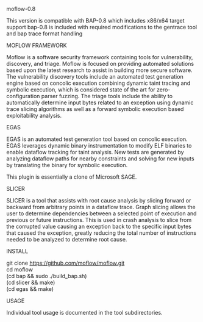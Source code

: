 moflow-0.8

This version is compatible with BAP-0.8 which includes x86/x64 target support
bap-0.8 is included with required modifications to the gentrace tool and bap trace format handling

MOFLOW FRAMEWORK

Moflow is a software security framework containing tools for vulnerability, discovery, and triage. Moflow is focused on providing automated solutions based upon the latest research to assist in building more secure software. The vulnerability discovery tools include an automated test generation engine based on concolic execution combining dynamic taint tracing and symbolic execution, which is considered state of the art for zero-configuration parser fuzzing. The triage tools include the ability to automatically determine input bytes related to an exception using dynamic trace slicing algorithms as well as a forward symbolic execution based exploitability analysis. 

EGAS 

EGAS is an automated test generation tool based on concolic execution. EGAS leverages dynamic binary instrumentation to modify ELF binaries to enable dataflow tracking for taint analysis. New tests are generated by analyzing dataflow paths for nearby constraints and solving for new inputs by translating the binary for symbolic execution.

This plugin is essentially a clone of Microsoft SAGE. 

SLICER

SLICER is a tool that assists with root cause analysis by slicing forward or backward from arbitrary points in a dataflow trace. Graph slicing allows the user to determine dependencies between a selected point of execution and previous or future instructions. This is used in crash analysis to slice from the corrupted value causing an exception back to the specific input bytes that caused the exception, greatly reducing the total number of instructions needed to be analyzed to determine root cause.


INSTALL 

git clone https://github.com/moflow/moflow.git  
cd moflow  
(cd bap && sudo ./build_bap.sh)  
(cd slicer && make)  
(cd egas && make)  


USAGE

Individual tool usage is documented in the tool subdirectories.


